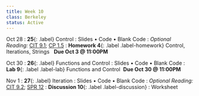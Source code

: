 ```yaml
---
title: Week 10
class: Berkeley
status: Active
---
```


Oct 28
: **25**{: .label} Control
  : Slides &#8226; Code &#8226; Blank Code
: *Optional Reading:* [CIT 9.1](https://inferentialthinking.com/chapters/09/1/Conditional_Statements.html); [CP 1.5](http://composingprograms.com/pages/15-control.html)
: **Homework 4**{: .label .label-homework} Control, Iterations, Strings &nbsp; **Due Oct 3 @ 11:00PM**

Oct 30
: **26**{: .label} Functions and Control
  : Slides &#8226; Code &#8226; Blank Code
: **Lab 9**{: .label .label-lab} Functions and Control &nbsp;**Due Oct 30 @ 11:00PM**

Nov 1
: **27**{: .label} Iteration
  : Slides &#8226; Code &#8226; Blank Code
: *Optional Reading:* [CIT 9.2](https://inferentialthinking.com/chapters/09/2/Iteration.html); [SPR 12](https://cs.stanford.edu/people/nick/py/python-for.html)
: **Discussion 10**{: .label .label-discussion}
  : Worksheet 
  <!--&#8226; [Solutions](./assignments/disc01-sols.pdf) -->